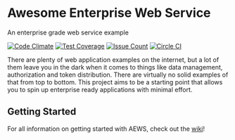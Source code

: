 # Awesome Enterprise Web Service

An enterprise grade web service example

[![Code Climate](https://codeclimate.com/github/kkemple/awesome-enterprise-web-service/badges/gpa.svg)](https://codeclimate.com/github/kkemple/awesome-enterprise-web-service)
[![Test Coverage](https://codeclimate.com/github/kkemple/awesome-enterprise-web-service/badges/coverage.svg)](https://codeclimate.com/github/kkemple/awesome-enterprise-web-service/coverage)
[![Issue Count](https://codeclimate.com/github/kkemple/awesome-enterprise-web-service/badges/issue_count.svg)](https://codeclimate.com/github/kkemple/awesome-enterprise-web-service)
[![Circle CI](https://circleci.com/gh/kkemple/awesome-enterprise-web-service.svg?style=svg)](https://circleci.com/gh/kkemple/awesome-enterprise-web-service)

There are plenty of web application examples on the internet, but a lot of them leave you in the dark when it comes to things like data management, authorization and token distribution. There are virtually no solid examples of that from top to bottom. This project aims to be a starting point that allows you to spin up enterprise ready applications with minimal effort.

## Getting Started

For all information on getting started with AEWS, check out the [wiki](https://github.com/kkemple/awesome-enterprise-web-service/wiki)!
